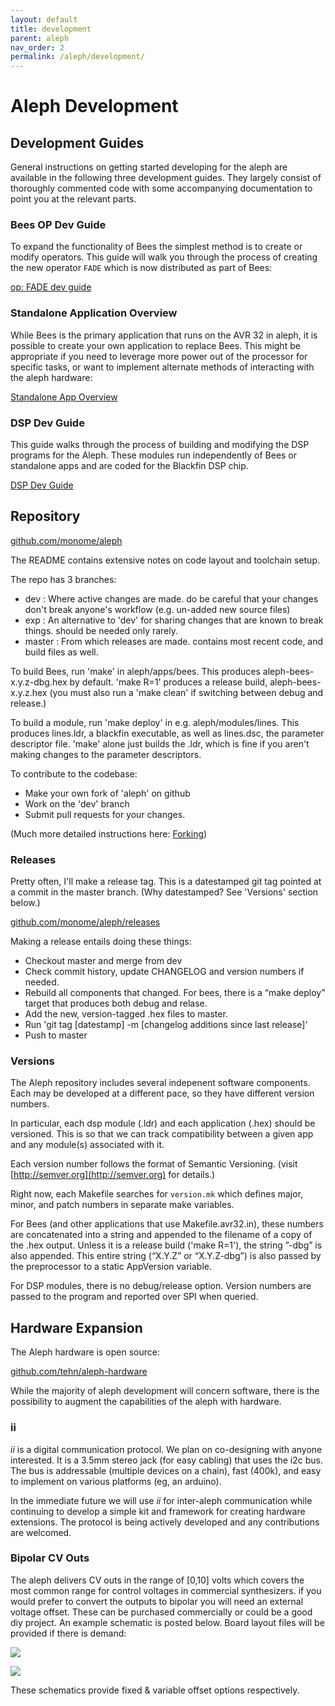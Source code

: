 ```yaml
---
layout: default
title: development
parent: aleph
nav_order: 2
permalink: /aleph/development/
---
```


# Aleph Development

## Development Guides

General instructions on getting started developing for the aleph are available in the following three development guides. They largely consist of thoroughly commented code with some accompanying documentation to point you at the relevant parts.

### Bees OP Dev Guide

To expand the functionality of Bees the simplest method is to create or modify operators. This guide will walk you through the process of creating the new operator `FADE` which is now distributed as part of Bees:

[op: FADE dev guide](/docs/aleph/dev/bees)

### Standalone Application Overview

While Bees is the primary application that runs on the AVR 32 in aleph, it is possible to create your own application to replace Bees. This might be appropriate if you need to leverage more power out of the processor for specific tasks, or want to implement alternate methods of interacting with the aleph hardware:

[Standalone App Overview](/docs/aleph/dev/app)

### DSP Dev Guide

This guide walks through the process of building and modifying the DSP programs for the Aleph. These modules run independently of Bees or standalone apps and are coded for the Blackfin DSP chip.

[DSP Dev Guide](/docs/aleph/dev/dsp)

## Repository

[github.com/monome/aleph](https://github.com/monome/aleph)

The README contains extensive notes on code layout and toolchain setup.

The repo has 3 branches:

- dev : Where active changes are made. do be careful that your changes don't break anyone's workflow (e.g. un-added new source files)
- exp : An alternative to 'dev' for sharing changes that are known to break things. should be needed only rarely.
- master : From which releases are made. contains most recent code, and build files as well.

To build Bees, run 'make' in aleph/apps/bees. This produces aleph-bees-x.y.z-dbg.hex by default. 'make R=1' produces a release build, aleph-bees-x.y.z.hex (you must also run a 'make clean' if switching between debug and release.)

To build a module, run 'make deploy' in e.g. aleph/modules/lines. This produces lines.ldr, a blackfin executable, as well as lines.dsc, the parameter descriptor file. 'make' alone just builds the .ldr, which is fine if you aren't making changes to the parameter descriptors.

To contribute to the codebase:

- Make your own fork of 'aleph' on github
- Work on the 'dev' branch
- Submit pull requests for your changes.

(Much more detailed instructions here: [Forking](/docs/aleph/forking))

### Releases

Pretty often, I'll make a release tag. This is a datestamped git tag pointed at a commit in the master branch. (Why datestamped? See 'Versions' section below.)

[github.com/monome/aleph/releases](https://github.com/monome/aleph/releases)

Making a release entails doing these things:

- Checkout master and merge from dev
- Check commit history, update CHANGELOG and version numbers if needed.
- Rebuild all components that changed. For bees, there is a “make deploy” target that produces both debug and relase.
- Add the new, version-tagged .hex files to master.
- Run 'git tag [datestamp] -m [changelog additions since last release]'
- Push to master

### Versions

The Aleph repository includes several indepenent software components. Each may be developed at a different pace, so they have different version numbers.

In particular, each dsp module (.ldr) and each application (.hex) should be versioned. This is so that we can track compatibility between a given app and any module(s) associated with it.

Each version number follows the format of Semantic Versioning. (visit [http://semver.org](http://semver.org) for details.)

Right now, each Makefile searches for `version.mk` which defines major, minor, and patch numbers in separate make variables.

For Bees (and other applications that use Makefile.avr32.in), these numbers are concatenated into a string and appended to the filename of a copy of the .hex output. Unless it is a release build ('make R=1'), the string ”-dbg” is also appended. This entire string (“X.Y.Z” or “X.Y.Z-dbg”) is also passed by the preprocessor to a static AppVersion variable.

For DSP modules, there is no debug/release option. Version numbers are passed to the program and reported over SPI when queried.

## Hardware Expansion

The Aleph hardware is open source:

[github.com/tehn/aleph-hardware](https://github.com/tehn/aleph-hardware)

While the majority of aleph development will concern software, there is the possibility to augment the capabilities of the aleph with hardware.

### ii

*ii* is a digital communication protocol. We plan on co-designing with anyone interested. It is a 3.5mm stereo jack (for easy cabling) that uses the i2c bus. The bus is addressable (multiple devices on a chain), fast (400k), and easy to implement on various platforms (eg, an arduino).

In the immediate future we will use *ii* for inter-aleph communication while continuing to develop a simple kit and framework for creating hardware extensions. The protocol is being actively developed and any contributions are welcomed.

### Bipolar CV Outs

The aleph delivers CV outs in the range of [0,10] volts which covers the most common range for control voltages in commercial synthesizers. if you would prefer to convert the outputs to bipolar you will need an external voltage offset. These can be purchased commercially or could be a good diy project. An example schematic is posted below. Board layout files will be provided if there is demand:

![](../images/cv-offset-fixed.png)

![](../images/cv-offset-variable.png)

These schematics provide fixed & variable offset options respectively.
